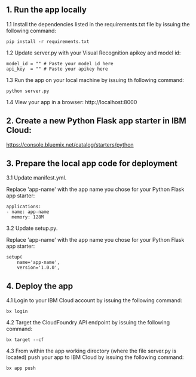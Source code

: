 ## 1. Run the app locally

1.1 Install the dependencies listed in the requirements.txt file by issuing the 
following command:
```
pip install -r requirements.txt
```

1.2 Update server.py with your Visual Recognition apikey and model id:
```
model_id = "" # Paste your model id here
api_key  = "" # Paste your apikey here
```

1.3 Run the app on your local machine by issuing th following command:
```
python server.py
```

1.4 View your app in a browser: http://localhost:8000



## 2. Create a new Python Flask app starter in IBM Cloud:

https://console.bluemix.net/catalog/starters/python



## 3. Prepare the local app code for deployment

3.1 Update manifest.yml.

Replace 'app-name' with the app name you chose for your Python Flask app starter:
```
applications:
- name: app-name
  memory: 128M
```

3.2 Update setup.py.

Replace 'app-name' with the app name you chose for your Python Flask app starter:
```
setup(
    name='app-name',
    version='1.0.0',
```



## 4. Deploy the app

4.1 Login to your IBM Cloud account by issuing the following command:
```
bx login
```

4.2 Target the CloudFoundry API endpoint by issuing the following command:
```
bx target --cf
```

4.3 From within the app working directory (where the file server.py is located)
push your app to IBM Cloud by issuing the following command:
```
bx app push
```
